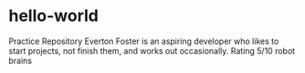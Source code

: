 # hello-world
Practice Repository
Everton Foster is an aspiring developer who likes to start projects, not finish them, and works out occasionally.
Rating 5/10 robot brains
